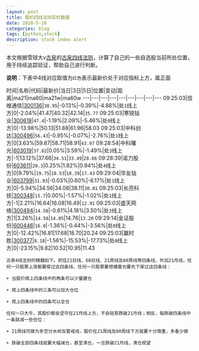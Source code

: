 ```yaml
---
layout: post
title: 股价四线法则实时数据
date: 2020-5-10
categories: blog
tags: [python,stock]
description: stock index alert
---
```



本文根据雪球大v[古泉](https://xueqiu.com/u/7148646888)的[古泉四线法则](https://xueqiu.com/7148646888/130498192)，计算了自己的一些自选股当前所处位置，用于持续追踪验证，帮助自己进行判断。

**说明**：下表中4线对应取值为`红色`表示最新价处于对应指标上方，属正面

时间|名称|代码|最新价|当日|3日|5日|位置|变动|距离|ma21|ma60|ma21w|ma60w
---|---|---|---|---|---|---|---|---
09:25:03|信维通信|[300136](https://xueqiu.com/S/SZ300136)|`38.95`|-0.13%|-0.39%|-4.88%|处`1`线上方|0|-2.04%|41.47|40.32|42.14|`35.77`
09:25:03|寒锐钴业|[300618](https://xueqiu.com/S/SZ300618)|`47.4`|-1.19%|2.09%|-5.46%|处`0`线上方|0|-13.98%|50.13|51.88|61.96|58.03
09:25:03|中科创达|[300496](https://xueqiu.com/S/SZ300496)|`56.43`|-0.95%|-0.07%|-2.76%|处`1`线上方|0|3.63%|59.87|58.71|58.91|`43.97`
09:28:54|中科曙光|[603019](https://xueqiu.com/S/SH603019)|`37.62`|0.05%|3.59%|-1.49%|处`3`线上方|-1|13.12%|37.66|`34.51`|`33.49`|`28.66`
09:28:39|诺力股份|[603611](https://xueqiu.com/S/SH603611)|`20.3`|0.25%|1.82%|0.94%|处`4`线上方|0|9.79%|`19.75`|`18.53`|`18.39`|`17.43`
09:29:04|华友钴业|[603799](https://xueqiu.com/S/SH603799)|`31.93`|-0.03%|0.60%|-6.17%|处`1`线上方|0|-5.94%|34.56|34.08|38.11|`30.01`
09:25:03|长亮科技|[300348](https://xueqiu.com/S/SZ300348)|`15.7`|0.00%|-1.57%|-1.02%|处`1`线上方|-1|2.21%|16.64|16.08|16.49|`12.91`
09:25:03|盛天网络|[300494](https://xueqiu.com/S/SZ300494)|`14.58`|-0.61%|4.18%|3.50%|处`3`线上方|1|3.26%|`14.56`|`14.05`|14.76|`13.20`
09:29:14|金证股份|[600446](https://xueqiu.com/S/SH600446)|`16.0`|-1.36%|-0.44%|-3.56%|处`0`线上方|0|-12.42%|16.81|17.68|18.70|20.24
09:25:03|赢时胜|[300377](https://xueqiu.com/S/SZ300377)|`8.18`|-1.56%|-15.53%|-17.73%|处`0`线上方|0|-23.15%|9.82|10.52|10.95|11.43

```
古泉4线法则的精髓如下。抓住21日线、60日线、21周线及60周线等四条线，外加21月线，任何一只股票上涨都要穿过这四条线，任何一只股票要想爆雷也要先下穿过这四条线：

+ 当股价爬上四条线中的两条可以少量建仓

+ 爬上四条线中的三条可以加大仓位

+ 爬上四条线中的四条可以全仓

任何一只大牛，其股价都会坚守在21月线上方，不会轻易跌破21月线；相反，每跌破四条线中一条就减一些仓位：

+ 21周线可做为多空分水岭及警戒线，股价在21周线及60周线下方就要十分慎重，多看少做

+ 跌破全部四条线就要大幅减仓，甚至清仓，一旦跌破21月线，清仓观望
```